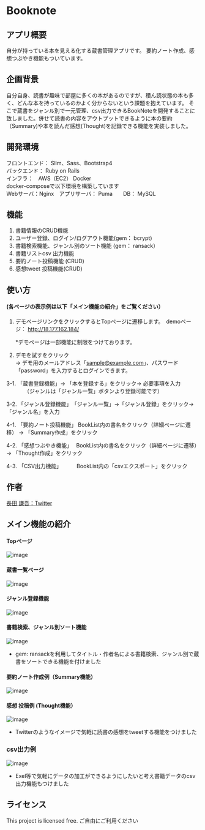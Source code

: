 # Booknote

## アプリ概要
自分が持っている本を見える化する蔵書管理アプリです。
要約ノート作成、感想つぶやき機能もついています。

## 企画背景
  自分自身、読書が趣味で部屋に多くの本があるのですが、積ん読状態の本も多く、どんな本を持っているのかよく分からないという課題を抱えています。
  そこで蔵書をジャンル別で一元管理、csv出力できるBookNoteを開発することに致しました。併せて読書の内容をアウトプットできるように本の要約（Summary)や本を読んだ感想(Thought)を記録できる機能を実装しました。
  
## 開発環境
フロントエンド： Slim、Sass、Bootstrap4  
バックエンド： Ruby on Rails  
インフラ：　AWS（EC2） Docker  
docker-composeで以下環境を構築しています    
         Webサーバ：Nginx　アプリサーバ： Puma　　DB： MySQL

## 機能
1. 書籍情報のCRUD機能
2. ユーザー登録、ログイン/ログアウト機能(gem： bcrypt)
3. 書籍検索機能、ジャンル別のソート機能 (gem： ransack）
4. 書籍リストcsv 出力機能
5. 要約ノート投稿機能 (CRUD)
6. 感想tweet 投稿機能(CRUD)


## 使い方  
#### (各ページの表示例は以下「メイン機能の紹介」をご覧ください）
1. デモページリンクをクリックするとTopページに遷移します。　demoページ： http://18.177.162.184/

   *デモページは一部機能に制限をつけております。

2. デモを試すをクリック  
→ デモ用のメールアドレス「sample@example.com」、パスワード「password」を入力するとログインできます。

3-1. 「蔵書登録機能」→ 「本を登録する」をクリック→ 必要事項を入力  
　　　   （ジャンルは「ジャンル一覧」ボタンより登録可能です）

3-2. 「ジャンル登録機能」　「ジャンル一覧」→「ジャンル登録」をクリック→「ジャンル名」を入力

4-1. 「要約ノート投稿機能」 BookList内の書名をクリック（詳細ページに遷移） → 「Summary作成」をクリック

4-2. 「感想つぶやき機能」　 BookList内の書名をクリック（詳細ページに遷移）→ 「Thought作成」をクリック

4-3. 「CSV出力機能」　　　 BookList内の「csvエクスポート」をクリック

## 作者
<a href="https://twitter.com/tuk_nagayan" target="_blank">長田 謙吾：Twitter</a>

## メイン機能の紹介
#### Topページ
![image](https://user-images.githubusercontent.com/49441355/71936354-89132e80-31ec-11ea-9231-2eeeed61a484.png)

#### 蔵書一覧ページ
![image](https://user-images.githubusercontent.com/49441355/71934486-e3f65700-31e7-11ea-874a-f609f5ef5418.png)

#### ジャンル登録機能
![image](https://user-images.githubusercontent.com/49441355/71968454-4f701100-3248-11ea-8caa-2d5a0873a73f.png)

#### 書籍検索、ジャンル別ソート機能
![image](https://user-images.githubusercontent.com/49441355/71936081-cb883b80-31eb-11ea-9459-07ee1273d402.png)

* gem: ransackを利用してタイトル・作者名による書籍検索、ジャンル別で蔵書をソートできる機能を付けました

#### 要約ノート作成例（Summary機能）
![image](https://user-images.githubusercontent.com/49441355/71934771-80b8f480-31e8-11ea-9da2-7b9f01615429.png)

#### 感想 投稿例 (Thought機能）
![image](https://user-images.githubusercontent.com/49441355/71935781-0ccc1b80-31eb-11ea-8620-2e7eb887f617.png)

* Twitterのようなイメージで気軽に読書の感想をtweetする機能をつけました
### csv出力例
![image](https://user-images.githubusercontent.com/49441355/72212768-0bba2780-3526-11ea-9aa4-acc4a8c134ee.png)

* Exel等で気軽にデータの加工ができるようにしたいと考え書籍データのcsv出力機能もつけました

## ライセンス
This project is licensed free.
ご自由にご利用ください
